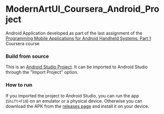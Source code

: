 # ModernArtUI_Coursera_Android_Project
Android Application developed as part of the last assignment of the [Programming Mobile Applications for Android Handheld Systems: Part 1](https://www.coursera.org/learn/android-programming) Coursera course

### Build from source
This is an [Android Studio Project](https://developer.android.com/studio/index.html). It can be imported to Android Studio through the "Import Project" option.

### How to run
If you imported the project to Android Studio, you can run the app (`Shift+F10`) on an emulator or a physical device. Otherwise you can download the APK from the [releases page](https://github.com/Kronopt/ModernArtUI_Coursera_Android_Project/releases) and install it on your device.
